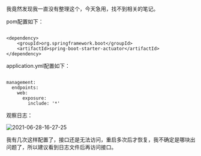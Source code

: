我竟然发现我一直没有整理这个，今天急用，找不到相关的笔记。

pom配置如下：

~~~

<dependency>
    <groupId>org.springframework.boot</groupId>
    <artifactId>spring-boot-starter-actuator</artifactId>
</dependency>

~~~

application.yml配置如下：

~~~

management:
  endpoints:
    web:
      exposure:
        include: '*'

~~~

观察日志：

![2021-06-28-16-27-25](https://junjie2018sz.oss-cn-shenzhen.aliyuncs.com/images/2021-06-28-16-27-25.png)

我有几次这样配置了，接口还是无法访问，重启多次后才恢复，我不确定是哪块出问题了，所以建议看到日志文件后再访问接口。